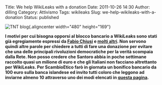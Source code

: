 Title: We help WikiLeaks with a donation
Date: 2011-10-26 14:30
Author: dilling
Category: Attivismo
Tags: wikileaks
Slug: we-help-wikileaks-with-a-donation
Status: published

![TNT blog](http://blog.tntvillage.scambioetico.org/wp-content/uploads/2011/10/WikiLeaks.jpeg){.aligncenter width="480" height="169"}

**I motivi per cui bisogna opporsi al blocco bancario a WikiLeaks sono stati già egregiamente espressi da [Fabio Chiusi](http://ilnichilista.wordpress.com/2011/10/24/perche-bisogna-opporsi-al-blocco-bancario-a-wikileaks/ "http://ilnichilista.wordpress.com/2011/10/24/perche-bisogna-opporsi-al-blocco-bancario-a-wikileaks/") e [molti altri](http://news.google.com/news/more?q=WikiLeaks&oe=utf-8&rls=org.mozilla:it:official&client=firefox-a&um=1&hl=it&ie=UTF-8&ncl=dZbpM4E-hfIkacM010B16Mu_Z6MOM&ei=BfinTpiKDo3G-QaWyZ21Dw&sa=X&oi=news_result&ct=more-results&resnum=1&ved=0CCsQqgIwAA). Non servono quindi altre parole per chiedere a tutti di fare una donazione per evitare che una delle principali rivoluzioni democratiche per la verità scompaia dalla Rete. Non posso credere che Santoro abbia in poche settimane raccolto quasi un milione di euro e che gli Italiani non facciano altrettanto per WikiLeaks. Per ScambioEtico farò in giornata un bonifico bancario da 100 euro sulla banca islandese ed invito tutti coloro che leggono ad inviarne almeno 10 attraverso uno dei modi elencati in [questa pagina](http://shop.wikileaks.org/donate#dmoneygram).**
